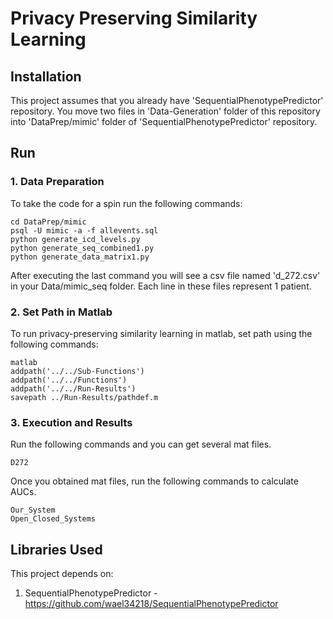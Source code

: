 # Privacy Preserving Similarity Learning

## Installation

This project assumes that you already have 'SequentialPhenotypePredictor' repository.
You move two files in 'Data-Generation' folder of this repository into 'DataPrep/mimic' folder of 'SequentialPhenotypePredictor' repository.

## Run

### 1. Data Preparation
To take the code for a spin run the following commands:

    cd DataPrep/mimic
    psql -U mimic -a -f allevents.sql
    python generate_icd_levels.py
    python generate_seq_combined1.py
    python generate_data_matrix1.py

After executing the last command you will see a csv file named 'd_272.csv' in your Data/mimic\_seq folder. Each line in these files represent 1 patient.

### 2. Set Path in Matlab
To run privacy-preserving similarity learning in matlab, set path using the following commands:

    matlab
    addpath('../../Sub-Functions')
    addpath('../../Functions')
    addpath('../../Run-Results')
    savepath ../Run-Results/pathdef.m

### 3. Execution and Results
Run the following commands and you can get several mat files.

    D272
    
Once you obtained mat files, run the following commands to calculate AUCs.

    Our_System
    Open_Closed_Systems

## Libraries Used

This project depends on:

1. SequentialPhenotypePredictor - https://github.com/wael34218/SequentialPhenotypePredictor
